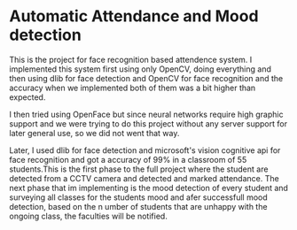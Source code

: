 # Automatic Attendance and Mood detection

This is the project for face recognition based attendence system. I implemented this system first using only OpenCV, doing everything and then using dlib for face detection and OpenCV for face recognition and the accuracy when we implemented both of them was a bit higher than expected.

I then tried using OpenFace but since neural networks require high graphic support and we were trying to do this project without any server support for later general use, so we did not went that way.

Later, I used dlib for face detection and microsoft's vision cognitive api for face recognition and got a accuracy of 99% in a classroom of 55 students.This is the first phase to the full project where the student are detected from a CCTV camera and detected and marked attendance. The next phase that im implementing is the mood detection of every student and surveying all classes for the students mood and afer successfull mood detection, based on the n umber of students that are unhappy with the ongoing class, the faculties will be notified.

